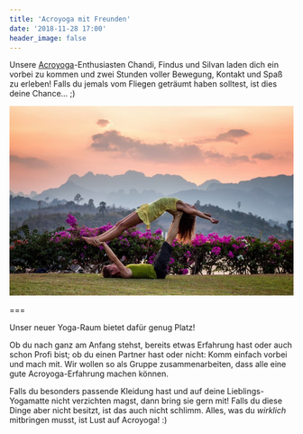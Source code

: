 ```yaml
---
title: 'Acroyoga mit Freunden'
date: '2018-11-28 17:00'
header_image: false
---
```


Unsere [Acroyoga](https://wiki.yoga-vidya.de/AcroYoga)-Enthusiasten Chandi, Findus und Silvan laden dich ein vorbei zu kommen und zwei Stunden voller Bewegung, Kontakt und Spaß zu erleben! Falls du jemals vom Fliegen geträumt haben solltest, ist dies deine Chance... ;)

![](acroyoga.jpg)

===

Unser neuer Yoga-Raum bietet dafür genug Platz!

Ob du nach ganz am Anfang stehst, bereits etwas Erfahrung hast oder auch schon Profi bist; ob du einen Partner hast oder nicht: Komm einfach vorbei und mach mit. Wir wollen so als Gruppe zusammenarbeiten, dass alle eine gute Acroyoga-Erfahrung machen können.

Falls du besonders passende Kleidung hast und auf deine Lieblings-Yogamatte nicht verzichten magst, dann bring sie gern mit! Falls du diese Dinge aber nicht besitzt, ist das auch nicht schlimm. Alles, was du _wirklich_ mitbringen musst, ist Lust auf Acroyoga! :)
